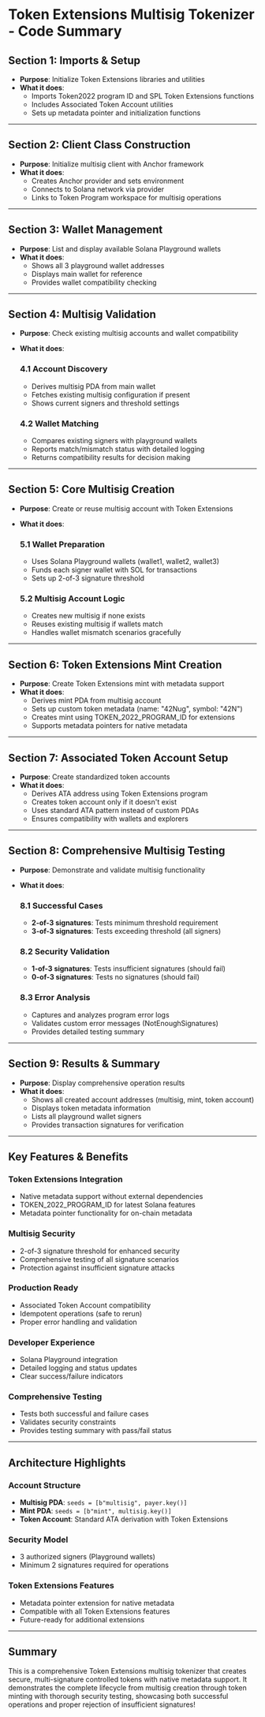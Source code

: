 # Token Extensions Multisig Tokenizer - Code Summary

## **Section 1: Imports & Setup**
- **Purpose**: Initialize Token Extensions libraries and utilities
- **What it does**:
  - Imports Token2022 program ID and SPL Token Extensions functions
  - Includes Associated Token Account utilities
  - Sets up metadata pointer and initialization functions

---

## **Section 2: Client Class Construction**
- **Purpose**: Initialize multisig client with Anchor framework
- **What it does**:
  - Creates Anchor provider and sets environment
  - Connects to Solana network via provider
  - Links to Token Program workspace for multisig operations

---

## **Section 3: Wallet Management**
- **Purpose**: List and display available Solana Playground wallets
- **What it does**:
  - Shows all 3 playground wallet addresses
  - Displays main wallet for reference
  - Provides wallet compatibility checking

---

## **Section 4: Multisig Validation**
- **Purpose**: Check existing multisig accounts and wallet compatibility
- **What it does**:
  ### 4.1 Account Discovery
  - Derives multisig PDA from main wallet
  - Fetches existing multisig configuration if present
  - Shows current signers and threshold settings
  
  ### 4.2 Wallet Matching
  - Compares existing signers with playground wallets
  - Reports match/mismatch status with detailed logging
  - Returns compatibility results for decision making

---

## **Section 5: Core Multisig Creation**
- **Purpose**: Create or reuse multisig account with Token Extensions
- **What it does**:
  ### 5.1 Wallet Preparation
  - Uses Solana Playground wallets (wallet1, wallet2, wallet3)
  - Funds each signer wallet with SOL for transactions
  - Sets up 2-of-3 signature threshold
  
  ### 5.2 Multisig Account Logic
  - Creates new multisig if none exists
  - Reuses existing multisig if wallets match
  - Handles wallet mismatch scenarios gracefully

---

## **Section 6: Token Extensions Mint Creation**
- **Purpose**: Create Token Extensions mint with metadata support
- **What it does**:
  - Derives mint PDA from multisig account
  - Sets up custom token metadata (name: "42Nug", symbol: "42N")
  - Creates mint using TOKEN_2022_PROGRAM_ID for extensions
  - Supports metadata pointers for native metadata

---

## **Section 7: Associated Token Account Setup**
- **Purpose**: Create standardized token accounts
- **What it does**:
  - Derives ATA address using Token Extensions program
  - Creates token account only if it doesn't exist
  - Uses standard ATA pattern instead of custom PDAs
  - Ensures compatibility with wallets and explorers

---

## **Section 8: Comprehensive Multisig Testing**
- **Purpose**: Demonstrate and validate multisig functionality
- **What it does**:
  ### 8.1 Successful Cases
  - **2-of-3 signatures**: Tests minimum threshold requirement
  - **3-of-3 signatures**: Tests exceeding threshold (all signers)
  
  ### 8.2 Security Validation
  - **1-of-3 signatures**: Tests insufficient signatures (should fail)
  - **0-of-3 signatures**: Tests no signatures (should fail)
  
  ### 8.3 Error Analysis
  - Captures and analyzes program error logs
  - Validates custom error messages (NotEnoughSignatures)
  - Provides detailed testing summary

---

## **Section 9: Results & Summary**
- **Purpose**: Display comprehensive operation results
- **What it does**:
  - Shows all created account addresses (multisig, mint, token account)
  - Displays token metadata information
  - Lists all playground wallet signers
  - Provides transaction signatures for verification

---

## **Key Features & Benefits**

### **Token Extensions Integration**
- Native metadata support without external dependencies
- TOKEN_2022_PROGRAM_ID for latest Solana features
- Metadata pointer functionality for on-chain metadata

### **Multisig Security**
- 2-of-3 signature threshold for enhanced security
- Comprehensive testing of all signature scenarios
- Protection against insufficient signature attacks

### **Production Ready**
- Associated Token Account compatibility
- Idempotent operations (safe to rerun)
- Proper error handling and validation

### **Developer Experience**
- Solana Playground integration
- Detailed logging and status updates
- Clear success/failure indicators

### **Comprehensive Testing**
- Tests both successful and failure cases
- Validates security constraints
- Provides testing summary with pass/fail status

---

## **Architecture Highlights**

### **Account Structure**
- **Multisig PDA**: `seeds = [b"multisig", payer.key()]`
- **Mint PDA**: `seeds = [b"mint", multisig.key()]`
- **Token Account**: Standard ATA derivation with Token Extensions

### **Security Model**
- 3 authorized signers (Playground wallets)
- Minimum 2 signatures required for operations

### **Token Extensions Features**
- Metadata pointer extension for native metadata
- Compatible with all Token Extensions features
- Future-ready for additional extensions

---

## **Summary**
This is a comprehensive Token Extensions multisig tokenizer that creates secure, multi-signature controlled tokens with native metadata support. It demonstrates the complete lifecycle from multisig creation through token minting with thorough security testing, showcasing both successful operations and proper rejection of insufficient signatures!
